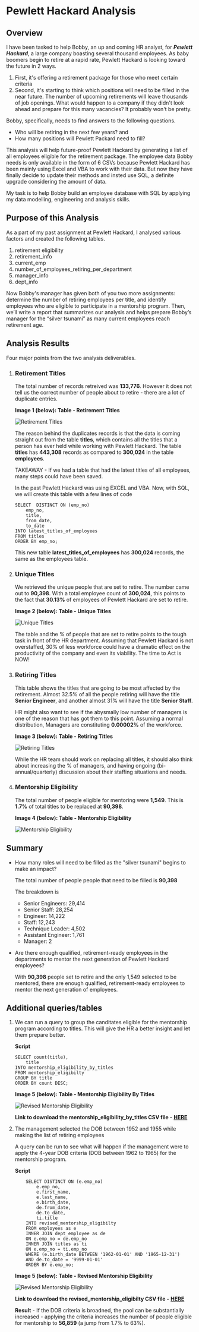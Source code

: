 # Pewlett Hackard Analysis

## Overview

I have been tasked to help Bobby, an up and coming HR analyst, for  ***Pewlett Hackard***, a large company boasting several thousand employees. As baby boomers begin to retire at a rapid rate, Pewlett Hackard is looking toward the future in 2 ways.
1) First, it's offering a retirement package for those who meet certain criteria
2) Second, it's starting to think which positions will need to be filled in the near future. The number of upcoming retirements will leave thousands of job openings. What would happen to a company if they didn't look ahead and prepare for this many vacancies? It probably won't be pretty. 

Bobby, specifically, needs to find answers to the following questions.
* Who will be retiring in the next few years?  and 
* How many positions will Pewlett Packard need to fill?

This analysis will help future-proof Pewlett Hackard by generating a list of all employees eligible for the retirement package. The employee data Bobby needs is only available in the form of 6 CSVs because Pewlett Hackard has been mainly using Excel and VBA to work with their data. But now they have finally decide to update their methods and insted use SQL, a definite upgrade considering the amount of data. 

My task is to help Bobby build an employee database with SQL by applying my data modelling, engineering and analysis skills.

## Purpose of this Analysis
As a part of my past assignment at Pewlett Hackard, I analysed various factors and created the following tables.
1. retirement eligibility
2. retirement_info
3. current_emp
4. number_of_employees_retiring_per_department
5. manager_info
6. dept_info

Now Bobby's manager has given both of you two more assignments: determine the number of retiring employees per title, and identify employees who are eligible to participate in a mentorship program. Then, we’ll write a report that summarizes our analysis and helps prepare Bobby’s manager for the “silver tsunami” as many current employees reach retirement age.

## Analysis Results

Four major points from the two analysis deliverables. 

1) ### Retirement Titles 
    The total number of records retreived was **133,776**. However it does not tell us the correct number of people about to retire - there are a lot of duplicate entries. 
    
    **Image 1 (below): Table - Retirement Titles**

    ![Retirement Titles](./Resources/retirement_titles.png)
    
    
    The reason behind the duplicates records is that the data is coming straight out from the table **titles**, which contains all the titles that a person has ever held while working with Pewlett Hackard. The table **titles** has **443,308** records as compared to **300,024** in the table **employees**.

    TAKEAWAY - If we had a table that had the latest titles of all employees, many steps could have been saved. 
    
    In the past Pewlett Hackard was using EXCEL and VBA. Now, with SQL, we will create this table with a few lines of code
    ```
    SELECT  DISTINCT ON (emp_no)
	    emp_no,
	    title,
	    from_date,
	    to_date
    INTO latest_titles_of_employees
    FROM titles
    ORDER BY emp_no;
    ```
    This new table **latest_titles_of_employees** has **300,024** records, the same as the employees table. 

2) ### Unique Titles
    We retrieved the unique people that are set to retire. The number came out to **90,398**. With a total employee count of **300,024**, this points to the fact that **30.13%** of employees of Pewlett Hackard are set to retire.

    **Image 2 (below): Table - Unique Titles**

    ![Unique Titles](./Resources/unique_titles.png)

    The table and the % of people that are set to retire points to the tough task in front of the HR department. Assuming that Pewlett Hackard is not overstaffed, 30% of less workforce could have a dramatic effect on the productivity of the company and even its viability. The time to Act is NOW!

3) ### Retiring Titles
    This table shows the titles that are going to be most affected by the retirement. Almost 32.5% of all the people retiring will have the title **Senior Engineer**, and another almost 31% will have the title **Senior Staff**.
    
    HR might also want to see if the abysmally low number of managers is one of the reason that has got them to this point. Assuming a normal distribution, Managers are constituting **0.00002%** of the workforce. 

    **Image 3 (below): Table - Retiring Titles**

    ![Retiring Titles](./Resources/retiring_titles.png)

    While the HR team should work on replacing all titles, it should also think about increasing the % of managers, and having ongoing (bi-annual/quarterly) discussion about their staffing situations and needs.

3) ### Mentorship Eligibility

    The total number of people eligible for mentoring were **1,549**. This is **1.7%** of total titles to be replaced at **90,398**.

    **Image 4 (below): Table - Mentorship Eligibility**

    ![Mentorship Eligibility](./Resources/mentorship_eligibilty.png)


## Summary

* How many roles will need to be filled as the "silver tsunami" begins to make an impact?

    The total number of people people that need to be filled is **90,398**

    The breakdown is 
    * Senior Engineers: 29,414
    * Senior Staff: 28,254
    * Engineer: 14,222
    * Staff: 12,243
    * Technique Leader: 4,502
    * Assistant Engineer: 1,761
    * Manager: 2

* Are there enough qualified, retirement-ready employees in the departments to mentor the next generation of Pewlett Hackard employees?

    With **90,398** people set to retire and the only 1,549 selected to be mentored, there are enough qualified, retirement-ready employees to mentor the next generation of employees. 
    
## Additional queries/tables   
  
1) We can run a query to group the canditates eligible for the mentorship program according to titles. This will give the HR a better insight and let them prepare better.
    
    **Script**
    ```
    SELECT count(title), 
        title
    INTO mentorship_eligibility_by_titles
    FROM mentorship_eligibilty
    GROUP BY title
    ORDER BY count DESC;
    ```    
   
    **Image 5 (below): Table - Mentorship Eligibility By Titles**  

    ![Revised Mentorship Eligibility](./Resources/mentorship_eligibility_by_titles.png)

    **Link to download the mentorship_eligibility_by_titles CSV file -** [**HERE**](https://github.com/Govind-Patwal/Pewlett-Hackard-Analysis/blob/master/Data/mentorship_eligibility_by_titles.csv)


2. The management selected the DOB between 1952 and 1955 while making the list of retiring employees

    A query can be run to see what will happen if the management were to apply the 4-year DOB criteria (DOB between 1962 to 1965) for the mentorship program. 

    **Script**

    ``` 
        SELECT DISTINCT ON (e.emp_no) 
            e.emp_no,
            e.first_name, 
            e.last_name,
            e.birth_date,
            de.from_date,
            de.to_date,
            ti.title
        INTO revised_mentorship_eligibilty	
        FROM employees as e
        INNER JOIN dept_employee as de
        ON e.emp_no = de.emp_no
        INNER JOIN titles as ti
        ON e.emp_no = ti.emp_no	
        WHERE (e.birth_date BETWEEN '1962-01-01' AND '1965-12-31')
        AND de.to_date = '9999-01-01'
        ORDER BY e.emp_no;
    ```
    **Image 5 (below): Table - Revised Mentorship Eligibility**  

    ![Revised Mentorship Eligibility](./Resources/revised_mentorship_eligibilty.png)

    **Link to download the revised_mentorship_eligibilty CSV file -** [**HERE**](https://github.com/Govind-Patwal/Pewlett-Hackard-Analysis/blob/master/Data/revised_mentorship_eligibilty.csv)   

    **Result** - If the DOB criteria is broadned, the pool can be substantially increased - applying the criteria  increases the number of people eligible for mentorship to **56,859** (a jump from 1.7% to 63%). 